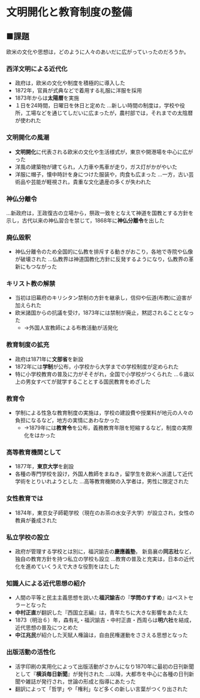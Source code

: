 # 文明開化と教育制度の整備

## ■課題
欧米の文化や思想は，どのように人々のあいだに広がっていったのだろうか。

### 西洋文明による近代化
- 政府は，欧米の文化や制度を積極的に導入した
- 1872年，官員が式典などで着用する礼服に洋服を採用
- 1873年からは**太陽暦**を実施
- １日を24時間，日曜日を休日と定めた
…新しい時間の制度は，学校や役所，工場などを通じてしだいに広まったが，農村部では，それまでの太陰暦が使われた

### 文明開化の風潮
- **文明開化**に代表される欧米の文化や生活様式が，東京や開港場を中心に広がった
- 洋風の建築物が建てられ，人力車や馬車が走り，ガス灯がかがやいた
- 洋服に帽子，懐中時計を身につけた服装や，肉食も広まった
…一方，古い芸術品や芸能が軽視され，貴重な文化遺産の多くが失われた

### 神仏分離令
…新政府は，王政復古の立場から，祭政一致をとなえて神道を国教とする方針を示し，古代以来の神仏習合を禁じて，1868年に**神仏分離令**を出した

### 廃仏毀釈
- 神仏分離令のため全国的に仏教を排斥する動きがおこり，各地で寺院や仏像が破壊された
…仏教界は神道国教化方針に反発するようになり，仏教界の革新にもつながった

### キリスト教の解禁
- 当初は旧幕府のキリシタン禁制の方針を継承し，信仰や伝道(布教)に迫害が加えられた
- 欧米諸国からの抗議を受け，1873年には禁制が廃止，黙認されることとなった
	- →外国人宣教師による布教活動が活発化

### 教育制度の拡充
- 政府は1871年に**文部省**を新設
- 1872年には**学制**が公布，小学校から大学までの学校制度が定められた
- 特に小学校教育の普及に力がそそがれ，全国で小学校がつくられた
…６歳以上の男女すべてが就学することとする国民教育をめざした

### 教育令
- 学制による性急な教育制度の実施は，学校の建設費や授業料が地元の人々の負担になるなど，地方の実情にあわなかった
	- →1879年には**教育令**を公布，義務教育年限を短縮するなど，制度の実際化をはかった

### 高等教育機関として
- 1877年，**東京大学**を創設
- 各種の専門学校を設け，外国人教師をまねき，留学生を欧米へ派遣して近代学術をとりいれようとした
…高等教育機関の入学者は，男性に限定された

### 女性教育では
- 1874年，東京女子師範学校（現在のお茶の水女子大学）が設立され，女性の教員が養成された

### 私立学校の設立
- 政府が管理する学校とは別に，福沢諭吉の**慶應義塾**，
新島襄の**同志社**など，独自の教育方針を持つ私立の学校も設立
…教育の普及と充実は，日本の近代化を進めていくうえで大きな役割をはたした

### 知識人による近代思想の紹介
- 人間の平等と民主主義思想を説いた**福沢諭吉**の『**学問のすすめ**』はベストセラーとなった
- **中村正直**が翻訳した『西国立志編』は，青年たちに大きな影響をあたえた
- 1873（明治６）年，森有礼・福沢諭吉・中村正直・西周らは**明六社**を結成，近代思想の普及につとめた
- **中江兆民**が紹介した天賦人権論は，自由民権運動をささえる思想となった

### 出版活動の活性化
- 活字印刷の実用化によって出版活動がさかんになり1870年に最初の日刊新聞として『**横浜毎日新聞**』が発刊された
…以降，大都市を中心に各種の日刊新聞や雑誌が発行され，世論の形成と指導にあたった
- 翻訳によって「哲学」や「権利」など多くの新しい言葉がつくり出された